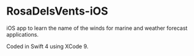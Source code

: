 # RosaDelsVents-iOS

iOS app to learn the name of the winds for marine and weather forecast applications.

Coded in Swift 4 using XCode 9.
